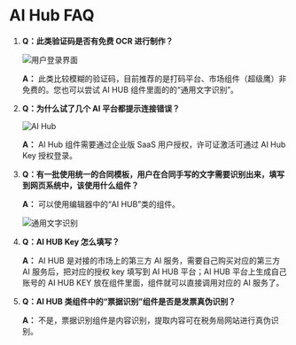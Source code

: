 # AI Hub FAQ

1. **Q：此类验证码是否有免费 OCR 进行制作？**

    ![用户登录界面](https://docimages.blob.core.chinacloudapi.cn/images/AIHub/userlogin20210825.png)

    **A：** 此类比较模糊的验证码，目前推荐的是打码平台、市场组件（超级鹰）非免费的。您也可以尝试 AI HUB 组件里面的的“通用文字识别”。

2. **Q：为什么试了几个 AI 平台都提示连接错误？**

    ![AI Hub](https://docimages.blob.core.chinacloudapi.cn/images/AIHub/aihuberror20210825.png)

    **A：** AI Hub 组件需要通过企业版 SaaS 用户授权，许可证激活可通过 AI Hub Key 授权登录。

3. **Q：有一批使用统一的合同模板，用户在合同手写的文字需要识别出来，填写到网页系统中，该使用什么组件？**

    **A：** 可以使用编辑器中的“AI HUB”类的组件。

    ![通用文字识别](https://docimages.blob.core.chinacloudapi.cn/images/AIHub/aihubocr20210826.png)

4. **Q：AI HUB Key 怎么填写？**

    **A：** AI HUB 是对接的市场上的第三方 AI 服务，需要自己购买对应的第三方 AI 服务后，把对应的授权 key 填写到 AI HUB 平台；AI HUB 平台上生成自己账号的 AI HUB KEY 放在组件里面，组件就可以直接调用对应的 AI 服务了。

5. **Q：AI HUB 类组件中的“票据识别”组件是否是发票真伪识别？**

    **A：** 不是，票据识别组件是内容识别，提取内容可在税务局网站进行真伪识别。
